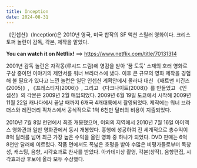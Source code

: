 ```yaml
---
title: Inception
date: 2024-08-31
---
```


《인셉션》(Inception)은 2010년 영국, 미국 합작의 SF 액션 스릴러 영화이다. 크리스토퍼 놀런이 감독, 각본, 제작을 맡았다.
<!--more-->
**You can watch it on Netflix!** ==> https://www.netflix.com/title/70131314
    

2001년 감독 놀런은 자각몽(루시드 드림)에 영감을 받아 '꿈 도둑' 소재의 호러 영화로 구상 중이던 이야기의 제안서를 워너 브라더스에 냈다. 이후 큰 규모의 영화 제작을 경험해 볼 필요가 있다고 느낀 놀런은 일단 인셉션 계획안에서 물러나 대신 《배트맨 비긴즈(2005)》, 《프레스티지(2006)》, 그리고 《다크나이트(2008)》를 만들었고 《인셉션》의 각본은 2009년 2월 매입되었다. 2009년 6월 19일 도쿄에서 시작해 2009년 11월 22일 캐나다에서 끝날 때까지 6개국 4개대륙에서 촬영되었다. 제작에는 워너 브라더스와 레전더리 픽처스에서 공식적으로 1억 6천만 달러의 비용이 지출되었다.

2010년 7월 8일 런던에서 최초 개봉했으며, 이외의 지역에서 2010년 7월 16일 아이맥스 영화관과 일반 영화관에서 동시 개봉했다. 흥행에 성공하여 전 세계적으로 총수익이 8억 달러를 넘어 최근 가장 높은 수익을 올린 영화 중 하나가 되었다. DVD 판매는 6억 8천만 달러에 이르렀다. 작품 면에서도 폭넓은 호평을 받아 수많은 비평가들로부터 독창성, 캐스팅, 음향, 시각효과로 찬사를 받았다. 아카데미상 촬영, 각본(창작), 음향편집, 시각효과상 후보에 올라 모두 수상했다.